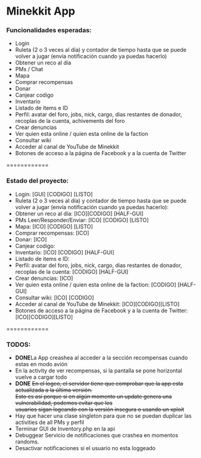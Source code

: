 <h1>Minekkit App</h1>

<h3>Funcionalidades esperadas:</h3>

<ul>
  <li>Login</li>
  <li>Ruleta (2 o 3 veces al día) y contador de tiempo hasta que se puede volver a jugar (envía notificación cuando ya  puedas hacerlo)</li>
  <li>Obtener un reco al día </li>
  <li>PMs / Chat </li>
  <li>Mapa </li>
  <li>Comprar recompensas</li>
  <li>Donar</li>
  <li>Canjear codigo </li>
  <li>Inventario </li>
  <li>Listado de items e ID</li>
  <li>Perfil: avatar del foro, jobs, nick, cargo, dias restantes de donador, recoplas de la cuenta, achivements del foro</li>
  <li>Crear denuncias </li>
  <li>Ver quien esta online / quien esta online de la faction </li>
  <li>Consultar wiki </li>
  <li>Acceder al canal de YouTube de Minekkit </li>
  <li>Botones de acceso a la página de Facebook y a la cuenta de Twitter</li>
</ul>

============

<h3>Estado del proyecto:</h3>

<ul>
  <li>Login: [GUI] [CODIGO] [LISTO]</li>
  <li>Ruleta (2 o 3 veces al día) y contador de tiempo hasta que se puede volver a jugar (envía notificación cuando ya  puedas hacerlo): </li>
  <li>Obtener un reco al día: [ICO][CODIGO] [HALF-GUI]</li>
  <li>PMs Leer/Responder/Enviar: [ICO] [CODIGO] [LISTO]</li>
  <li>Mapa: [ICO] [CODIGO] [LISTO]</li> 
  <li>Comprar recompensas: [ICO]</li> 
  <li>Donar: [ICO]</li> 
  <li>Canjear codigo: </li>
  <li>Inventario: [ICO] [CODIGO] [HALF-GUI]</li>
  <li>Listado de items e ID: </li>
  <li>Perfil: avatar del foro, jobs, nick, cargo, dias restantes de donador, recoplas de la cuenta: [CODIGO] [HALF-GUI] </li>
  <li>Crear denuncias: [ICO]</li> 
  <li>Ver quien esta online / quien esta online de la faction: [CODIGO] [HALF-GUI] </li>
  <li>Consultar wiki: [ICO] [CODIGO]</li>
  <li>Acceder al canal de YouTube de Minekkit: [ICO][CODIGO][LISTO] </li>
  <li>Botones de acceso a la página de Facebook y a la cuenta de Twitter: [ICO][CODIGO][LISTO]</li>
</ul>

============

<h3>TODOS:</h3>

<ul>
  <li><b>DONE</b>La App creashea al acceder a la sección recompensas cuando estas en modo avión</li>
  <li>En la activity de ver recompensas, si la pantalla se pone horizontal vuelve a cargar todo</li>
  <li><b>DONE</b> <s>En el logeo, el servidor tiene que comprobar que la app esta actualizada a la última versión. </s><br>
      <s>Esto es así porque si en algún momento un update genera una vulnerabilidad, podemos evitar que los</s><br>
      <s>usuarios sigan logeando con la versión insegura o usando un xploit</s></li>
  <li>Hay que hacer una clase singleton para que no se puedan duplicar las activities de all PMs y perfil</li>
  <li>Terminar GUI de Inventory.php en la api</li>
  <li>Debuggear Servicio de notificaciones que crashea en momentos randoms.
  <li>Desactivar notificaciones si el usuario no esta loggeado
</ul>
